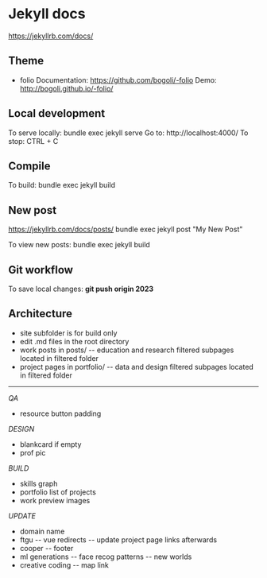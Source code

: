 # Jekyll docs
https://jekyllrb.com/docs/

## Theme
 *  folio
Documentation: https://github.com/bogoli/-folio
Demo: http://bogoli.github.io/-folio/


## Local development
To serve locally: 
    bundle exec jekyll serve
Go to: http://localhost:4000/
To stop: CTRL + C

## Compile
To build: 
    bundle exec jekyll build


## New post
https://jekyllrb.com/docs/posts/
    bundle exec jekyll post "My New Post"

To view new posts: 
    bundle exec jekyll build

## Git workflow
To save local changes: 
    **git push origin 2023**


## Architecture
- site subfolder is for build only
- edit .md files in the root directory
- work posts in posts/
    -- education and research filtered subpages located in filtered folder
- project pages in portfolio/
    -- data and design filtered subpages located in filtered folder

<hr/>

*QA*
- resource button padding

*DESIGN*
- blankcard if empty
- prof pic

*BUILD*
- skills graph
- portfolio list of projects
- work preview images

*UPDATE*
- domain name
- ftgu
    -- vue redirects
    -- update project page links afterwards
- cooper
    -- footer
- ml generations
    -- face recog patterns
    -- new worlds
- creative coding
    -- map link
